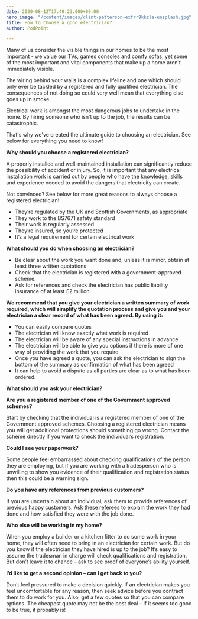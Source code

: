 ```yaml
---
date: 2020-08-12T17:40:23.000+00:00
hero_image: "/content/images/clint-patterson-exfrr9kkzle-unsplash.jpg"
title: How to choose a good electrician?
author: PodPoint

---
```

Many of us consider the visible things in our homes to be the most important - we value our TVs, games consoles and comfy sofas, yet some of the most important and vital components that make up a home aren’t immediately visible.

The wiring behind your walls is a complex lifeline and one which should only ever be tackled by a registered and fully qualified electrician. The consequences of not doing so could very well mean that everything else goes up in smoke.

Electrical work is amongst the most dangerous jobs to undertake in the home. By hiring someone who isn’t up to the job, the results can be catastrophic.

That's why we've created the ultimate guide to choosing an electrician. See below for everything you need to know!

**Why should you choose a registered electrician?**

A properly installed and well-maintained installation can significantly reduce the possibility of accident or injury. So, it is important that any electrical installation work is carried out by people who have the knowledge, skills and experience needed to avoid the dangers that electricity can create.

Not convinced? See below for more great reasons to always choose a registered electrician!

* They’re regulated by the UK and Scottish Governments, as appropriate
* They work to the BS7671 safety standard
* Their work is regularly assessed
* They’re insured, so you’re protected
* It’s a legal requirement for certain electrical work

**What should you do when choosing an electrician?**

* Be clear about the work you want done and, unless it is minor, obtain at least three written quotations
* Check that the electrician is registered with a government-approved scheme.
* Ask for references and check the electrician has public liability insurance of at least £2 million.

**We recommend that you give your electrician a written summary of work required, which will simplify the quotation process and give you and your electrician a clear record of what has been agreed. By using it:**

* You can easily compare quotes
* The electrician will know exactly what work is required
* The electrician will be aware of any special instructions in advance
* The electrician will be able to give you options if there is more of one way of providing the work that you require
* Once you have agreed a quote, you can ask the electrician to sign the bottom of the summary as confirmation of what has been agreed
* It can help to avoid a dispute as all parties are clear as to what has been ordered.

**What should you ask your electrician?**

**Are you a registered member of one of the Government approved schemes?**

Start by checking that the individual is a registered member of one of the Government approved schemes. Choosing a registered electrician means you will get additional protections should something go wrong. Contact the scheme directly if you want to check the individual’s registration.

**Could I see your paperwork?**

Some people feel embarrassed about checking qualifications of the person they are employing, but if you are working with a tradesperson who is unwilling to show you evidence of their qualification and registration status then this could be a warning sign.

**Do you have any references from previous customers?**

If you are uncertain about an individual, ask them to provide references of previous happy customers. Ask these referees to explain the work they had done and how satisfied they were with the job done.

**Who else will be working in my home?**

When you employ a builder or a kitchen fitter to do some work in your home, they will often need to bring in an electrician for certain work. But do you know if the electrician they have hired is up to the job? It’s easy to assume the tradesman in charge will check qualifications and registration. But don’t leave it to chance – ask to see proof of everyone’s ability yourself.

**I’d like to get a second opinion – can I get back to you?**

Don’t feel pressured to make a decision quickly. If an electrician makes you feel uncomfortable for any reason, then seek advice before you contract them to do work for you. Also, get a few quotes so that you can compare options. The cheapest quote may not be the best deal – if it seems too good to be true, it probably is!